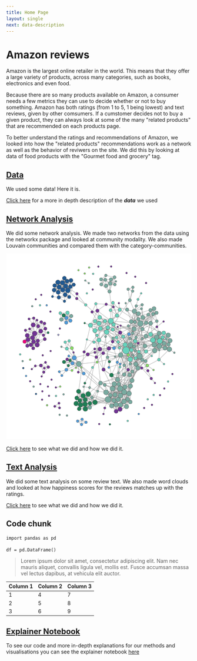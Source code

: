 ```yaml
---
title: Home Page
layout: single
next: data-description
---
```


# Amazon reviews

Amazon is the largest online retailer in the world. This means that they offer a large variety of products, across many categories, such as books, electronics and even food.

Because there are so many products available on Amazon, a consumer needs a few metrics they can use to decide whether or not to buy something. 
Amazon has both ratings (from 1 to 5, 1 being lowest) and text reviews, given by other comsumers. 
If a cumstomer decides not to buy a given product, they can always look at some of the many "related products" that are recommended on each products page.

To better understand the ratings and recommendations of Amazon, we looked into how the "related products" recommendations work as a network as well as the behavior of reviwers on the site. 
We did this by looking at data of food products with the "Gourmet food and grocery" tag.

## [Data](data-description)
We used some data! Here it is.


[Click here](data-description) for a more in depth description of the ***data*** we used




## [Network Analysis](network-analysis)
We did some network analysis. We made two networks from the data using the networkx package and looked at community modality.
We also made Louvain communities and compared them with the category-communities.

![](/images/358notags.png)


[Click here](network-analysis) to see what we did and how we did it.



## [Text Analysis](text-analysis)
We did some text analysis on some review text. We also made word clouds and looked at how happiness scores for the reviews matches up with the ratings.

[Click here](text-analysis) to see what we did and how we did it.

## Code chunk

```
import pandas as pd

df = pd.DataFrame()
```


> Lorem ipsum dolor sit amet, consectetur adipiscing elit. Nam nec mauris aliquet, convallis ligula vel, mollis est. Fusce accumsan massa vel lectus dapibus, at vehicula elit auctor.

| Column 1  | Column 2  |  Column 3 |
|---|---|---|
| 1 | 4 | 7 |
| 2 | 5 | 8 |
| 3 | 6 | 9 |

## [Explainer Notebook](explainer-notebook.html)

To see our code and more in-depth explanations for our methods and visualisations you can see the explainer notebook [here](explainer-notebook.html)

